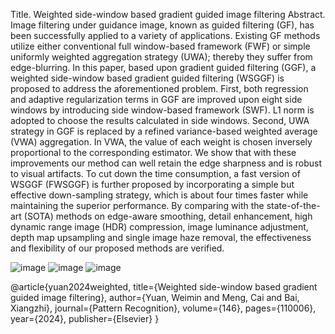 Title. Weighted side-window based gradient guided image filtering
Abstract. Image filtering under guidance image, known as guided filtering (GF), has been successfully applied to a variety of applications. Existing GF methods utilize either conventional full window-based framework (FWF) or simple 
uniformly weighted aggregation strategy (UWA); thereby they suffer from edge-blurring. In this paper, based upon gradient guided filtering (GGF), a weighted side-window based gradient guided filtering (WSGGF) is 
proposed to address the aforementioned problem. First, both regression and adaptive regularization terms in GGF are improved upon eight side windows by introducing side window-based framework (SWF). L1 norm is adopted 
to choose the results calculated in side windows. Second, UWA strategy in GGF is replaced by a refined variance-based weighted average (VWA) aggregation. In VWA, the value of each weight is chosen inversely proportional 
to the corresponding estimator. We show that with these improvements our method can well retain the edge sharpness and is robust to visual artifacts. To cut down the time consumption, a fast version of WSGGF (FWSGGF) 
is further proposed by incorporating a simple but effective down-sampling strategy, which is about four times faster while maintaining the superior performance. By comparing with the state-of-the-art (SOTA) methods on 
edge-aware smoothing, detail enhancement, high dynamic range image (HDR) compression, image luminance adjustment, depth map upsampling and single image haze removal, the effectiveness and flexibility of our 
proposed methods are verified.

![image](https://github.com/user-attachments/assets/937bfc9d-487e-4684-b7c5-2607ad7af2ac)
![image](https://github.com/user-attachments/assets/11b2118b-c990-4516-b269-fe8baf02e339) 
![image](https://github.com/user-attachments/assets/92716547-bbf3-45fa-b313-03abc1ca7021)



@article{yuan2024weighted,
  title={Weighted side-window based gradient guided image filtering},
  author={Yuan, Weimin and Meng, Cai and Bai, Xiangzhi},
  journal={Pattern Recognition},
  volume={146},
  pages={110006},
  year={2024},
  publisher={Elsevier}
}

